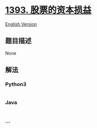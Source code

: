 # [1393. 股票的资本损益](https://leetcode-cn.com/problems/capital-gainloss)

[English Version](/solution/1300-1399/1393.Capital%20Gain/Loss/README_EN.md)

## 题目描述

<!-- 这里写题目描述 -->

None

## 解法

<!-- 这里可写通用的实现逻辑 -->

<!-- tabs:start -->

### **Python3**

<!-- 这里可写当前语言的特殊实现逻辑 -->

```python

```

### **Java**

<!-- 这里可写当前语言的特殊实现逻辑 -->

```java

```

### **...**

```

```

<!-- tabs:end -->
